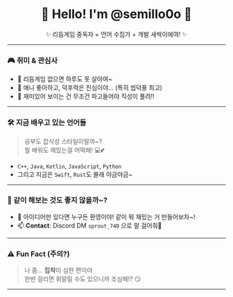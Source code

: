 <h1 align="center">🌱 Hello! I'm @semillo0o 🍡</h1>
<p align="center">✨ 리듬게임 중독자 + 언어 수집가 + 개발 새싹이에여! ✨</p>

---

### 🎮 취미 & 관심사
- 👀 리듬게임 없으면 하루도 못 살아여~
- 🌟 애니 좋아하고, 덕후력은 진심이야... (특히 씹덕풍 최고)
- 🧪 재미있어 보이는 건 무조건 파고들어야 직성이 풀려!!

---

### 🛠️ 지금 배우고 있는 언어들
> 공부도 잡식성 스타일이랄까~?  
> 뭘 배워도 재밌는걸 어떡해! 💻💕

- `C++`, `Java`, `Kotlin`, `JavaScript`, `Python`  
- 그리고 지금은 `Swift`, `Rust`도 몰래 야금야금~  

---

### 🤝 같이 해보는 것도 좋지 않을까~?
- 💞️ 아이디어만 있다면 누구든 환영이야! 같이 뭐 재밌는 거 만들어보자~!
- 📫 **Contact**: Discord DM `sprout_740` 으로 말 걸어줘🎐

---

### ⚠️ Fun Fact (주의?)
> 나 좀... **집착**이 심한 편이야  
> 한번 걸리면 휘말릴 수도 있으니까 조심해!? 😏

---

<!---
semillo0o/semillo0o is a ✨ special ✨ repository because its `README.md` (this file) appears on your GitHub profile.
You can click the Preview link to take a look at your changes.
--->
